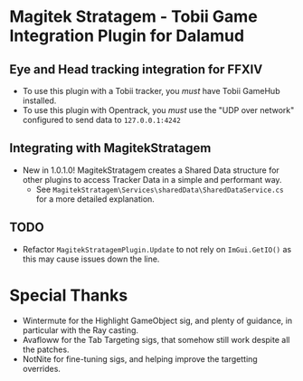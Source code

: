 # Magitek Stratagem - Tobii Game Integration Plugin for Dalamud

## Eye and Head tracking integration for FFXIV

- To use this plugin with a Tobii tracker, you *must* have Tobii GameHub installed.
- To use this plugin with Opentrack, you *must* use the "UDP over network" configured to send data to `127.0.0.1:4242`

## Integrating with MagitekStratagem

 - New in 1.0.1.0! MagitekStratagem creates a Shared Data structure for other plugins to access Tracker Data in a simple and performant way.
   - See `MagitekStratagem\Services\sharedData\SharedDataService.cs` for a more detailed explanation.

## TODO
 
 - Refactor `MagitekStratagemPlugin.Update` to not rely on `ImGui.GetIO()` as this may cause issues down the line.

# Special Thanks
 - Wintermute for the Highlight GameObject sig, and plenty of guidance, in particular with the Ray casting.
 - Avafloww for the Tab Targeting sigs, that somehow still work despite all the patches.
 - NotNite for fine-tuning sigs, and helping improve the targetting overrides.
